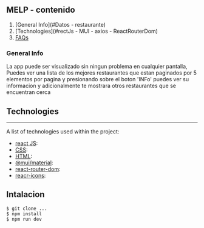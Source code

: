 ## MELP - contenido
1. [General Info](#Datos - restaurante)
2. [Technologies](#rectJs - MUI - axios - ReactRouterDom)
3. [FAQs](#faqs)

### General Info
La app puede ser visualizado sin ningun problema en cualquier pantalla, Puedes ver una 
lista de los mejores restaurantes que estan paginados por 5 elementos por pagina y 
presionando sobre el boton 'INFo' puedes ver su informacion y adicionalmente te mostrara 
otros restaurantes que se encuentran cerca

## Technologies
***
A list of technologies used within the project:
* [react JS](https://google.com): 
* [CSS](https://google.com): 
* [HTML](https://google.com): 
* [@mui/material](https://google.com): 
* [react-router-dom](https://google.com): 
* [reacr-icons](https://google.com): 

## Intalacion
```
$ git clone ...
$ npm install
$ npm run dev
```